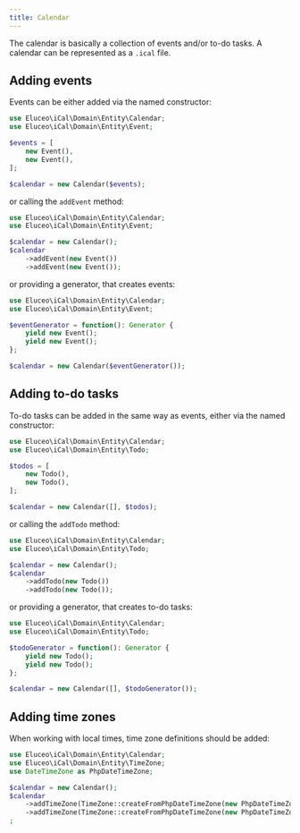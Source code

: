 ```yaml
---
title: Calendar
---
```


The calendar is basically a collection of events and/or to-do tasks.
A calendar can be represented as a `.ical` file.

## Adding events

Events can be either added via the named constructor:

```php
use Eluceo\iCal\Domain\Entity\Calendar;
use Eluceo\iCal\Domain\Entity\Event;

$events = [
    new Event(),
    new Event(),
];

$calendar = new Calendar($events);
```

or calling the `addEvent` method:

```php
use Eluceo\iCal\Domain\Entity\Calendar;
use Eluceo\iCal\Domain\Entity\Event;

$calendar = new Calendar();
$calendar
    ->addEvent(new Event())
    ->addEvent(new Event());
```

or providing a generator, that creates events:

```php
use Eluceo\iCal\Domain\Entity\Calendar;
use Eluceo\iCal\Domain\Entity\Event;

$eventGenerator = function(): Generator {
    yield new Event();
    yield new Event();
};

$calendar = new Calendar($eventGenerator());
```

## Adding to-do tasks

To-do tasks can be added in the same way as events, either via the named constructor:

```php
use Eluceo\iCal\Domain\Entity\Calendar;
use Eluceo\iCal\Domain\Entity\Todo;

$todos = [
    new Todo(),
    new Todo(),
];

$calendar = new Calendar([], $todos);
```

or calling the `addTodo` method:

```php
use Eluceo\iCal\Domain\Entity\Calendar;
use Eluceo\iCal\Domain\Entity\Todo;

$calendar = new Calendar();
$calendar
    ->addTodo(new Todo())
    ->addTodo(new Todo());
```

or providing a generator, that creates to-do tasks:

```php
use Eluceo\iCal\Domain\Entity\Calendar;
use Eluceo\iCal\Domain\Entity\Todo;

$todoGenerator = function(): Generator {
    yield new Todo();
    yield new Todo();
};

$calendar = new Calendar([], $todoGenerator());
```

## Adding time zones

When working with local times, time zone definitions should be added:

```php
use Eluceo\iCal\Domain\Entity\Calendar;
use Eluceo\iCal\Domain\Entity\TimeZone;
use DateTimeZone as PhpDateTimeZone;

$calendar = new Calendar();
$calendar
    ->addTimeZone(TimeZone::createFromPhpDateTimeZone(new PhpDateTimeZone('Europe/Berlin')))
    ->addTimeZone(TimeZone::createFromPhpDateTimeZone(new PhpDateTimeZone('Europe/London')))
;
```
